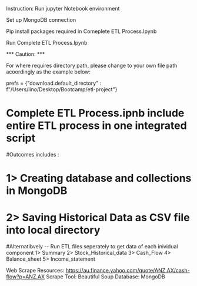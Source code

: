 Instruction:
Run jupyter Notebook environment

Set up MongoDB connection

Pip install packages required in Comeplete ETL Process.Ipynb

Run Complete ETL Process.Ipynb

*** Caution: *** 

For where requires directory path, please change to your own file path acoordingly as the example below:

prefs = {"download.default_directory" : f"/Users/lino/Desktop/Bootcamp/etl-project"}


# Complete ETL Process.ipnb include entire ETL process in one integrated script

#Outcomes includes : 
# 1> Creating database and collections in MongoDB
# 2> Saving Historical Data as CSV file into local directory

#Alternatibvely -- Run ETL files seperately to get data of each inividual component
1> Summary
2> Stock_Historical_data
3> Cash_Flow
4> Balance_sheet
5> Income_statement




Web Scrape Resources: https://au.finance.yahoo.com/quote/ANZ.AX/cash-flow?p=ANZ.AX
Scrape Tool: Beautiful Soup
Database: MongoDB
